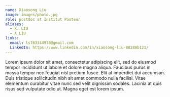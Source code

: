 ```yaml
---
name: Xiaosong Liu
image: images/photo.jpg
role: postdoc at Institut Pasteur
aliases:
  - X. LIU
  - X LIU
links:
  email: ls763344978@gmail.com
  LinkedIn: https://www.linkedin.com/in/xiaosong-liu-88288b121/
---
```


Lorem ipsum dolor sit amet, consectetur adipiscing elit, sed do eiusmod tempor incididunt ut labore et dolore magna aliqua.
Faucibus purus in massa tempor nec feugiat nisl pretium fusce.
Elit at imperdiet dui accumsan.
Duis tristique sollicitudin nibh sit amet commodo nulla facilisi.
Vitae elementum curabitur vitae nunc sed velit dignissim sodales.
Lacinia at quis risus sed vulputate odio ut.
Magna eget est lorem ipsum.
